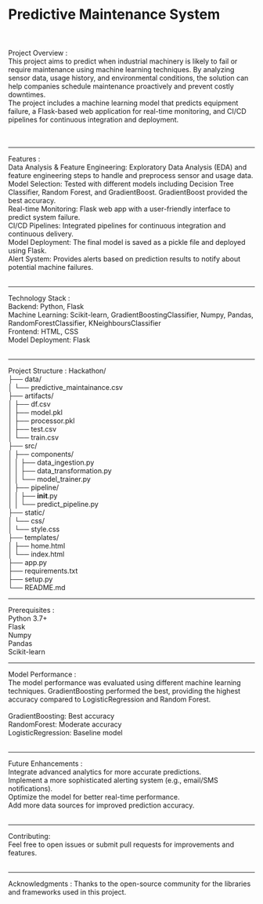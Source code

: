 # Predictive Maintenance System
<br>
<br>
Project Overview :
<br>
This project aims to predict when industrial machinery is likely to fail or require maintenance using machine learning techniques. By analyzing sensor data, usage history, and environmental conditions, the solution can help companies schedule maintenance proactively and prevent costly downtimes.
<br>
The project includes a machine learning model that predicts equipment failure, a Flask-based web application for real-time monitoring, and CI/CD pipelines for continuous integration and deployment.
<br>
<br>
<br>
<hr>

Features :
<br>
Data Analysis & Feature Engineering: Exploratory Data Analysis (EDA) and feature engineering steps to handle and preprocess sensor and usage data.
<br>
Model Selection: Tested with different models including Decision Tree Classifier, Random Forest, and GradientBoost. GradientBoost provided the best accuracy.
<br>
Real-time Monitoring: Flask web app with a user-friendly interface to predict system failure.
<br>
CI/CD Pipelines: Integrated pipelines for continuous integration and continuous delivery.
<br>
Model Deployment: The final model is saved as a pickle file and deployed using Flask.
<br>
Alert System: Provides alerts based on prediction results to notify about potential machine failures.
<br>
<br>
<hr>

Technology Stack :
<br>
Backend: Python, Flask
<br>
Machine Learning: Scikit-learn, GradientBoostingClassifier, Numpy, Pandas, RandomForestClassifier, KNeighboursClassifier
<br>
Frontend: HTML, CSS
<br>
Model Deployment: Flask
<br>
<br>
<hr>

Project Structure :
Hackathon/<br>
├── data/<br>
│   └── predictive_maintainance.csv<br>
├── artifacts/<br>
│   ├── df.csv<br>
│   ├── model.pkl<br>
│   ├── processor.pkl<br>
│   ├── test.csv<br>
│   └── train.csv<br>
├── src/<br>
│   ├── components/<br>
│   │   ├── data_ingestion.py<br>
│   │   ├── data_transformation.py<br>
│   │   └── model_trainer.py<br>
│   ├── pipeline/<br>
│   │   ├── __init__.py<br>
│   │   └── predict_pipeline.py<br>
├── static/<br>
│   └── css/<br>
│       └── style.css<br>
├── templates/<br>
│   ├── home.html<br>
│   └── index.html<br>
├── app.py<br>
├── requirements.txt<br>
├── setup.py<br>
└── README.md<br>

<hr>

Prerequisites :
<br>
Python 3.7+
<br>
Flask
<br>
Numpy
<br>
Pandas
<br>
Scikit-learn
<hr>

Model Performance :
<br>
The model performance was evaluated using different machine learning techniques. GradientBoosting performed the best, providing the highest accuracy compared to LogisticRegression and Random Forest.
<br>
<br>
GradientBoosting: Best accuracy
<br>
RandomForest: Moderate accuracy
<br>
LogisticRegression: Baseline model
<br>
<br>
<hr>


Future Enhancements :
<br>
Integrate advanced analytics for more accurate predictions.
<br>
Implement a more sophisticated alerting system (e.g., email/SMS notifications).
<br>
Optimize the model for better real-time performance.
<br>
Add more data sources for improved prediction accuracy.
<br>
<br>
<hr>

Contributing:
<br>
Feel free to open issues or submit pull requests for improvements and features.
<br>
<br>
<hr>


Acknowledgments :
Thanks to the open-source community for the libraries and frameworks used in this project.

<br>
<br>
